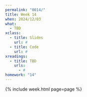 ```yaml
---
permalink: "0014/"
title: Week 14
when: 2024/12/03
what:
  - TBD
xclass:
  - title: Slides
    url: #
  - title: Code
    url: #
xreadings:
  - title: TBD
    urls:
      - #
homework: "14"
---
```

{% include week.html page=page %}
